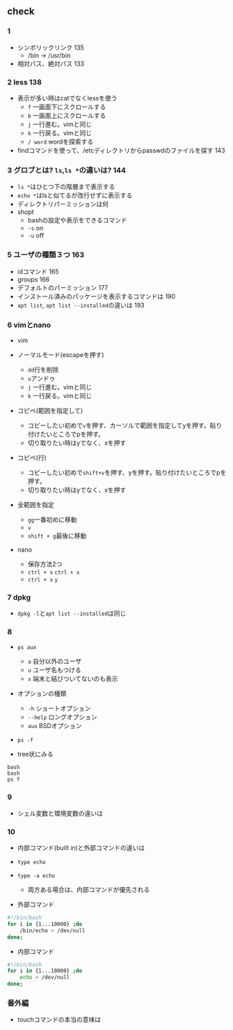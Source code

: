 ## check
### 1
- シンボリックリンク 135
  - /bin -> /usr/bin
- 相対パス、絶対パス 133

### 2 less 138
- 表示が多い時はcatでなくlessを使う
  - `f` 一画面下にスクロールする
  - `b` 一画面上にスクロールする
  - `j` 一行進む。vimと同じ
  - `k` 一行戻る。vimと同じ
  - `/ word` wordを探索する
- findコマンドを使って、/etcディレクトリからpasswdのファイルを探す 143

### 3 グロブとは? `ls`,`ls *`の違いは? 144
- `ls *`はひとつ下の階層まで表示する
- `echo *`はlsと似てるが改行せずに表示する
- ディレクトリパーミッションは何
- shopt
  - bashの設定や表示をできるコマンド
  - `-s` on
  - `-u` off


### 5 ユーザの種類３つ 163
- idコマンド 165
- groups 166
- デフォルトのパーミッション 177
- インストール済みのパッケージを表示するコマンドは 190
- `apt list`, `apt list --installed`の違いは 193


### 6 vimとnano
- vim
- ノーマルモード(escapeを押す)
  - `dd`行を削除
  - `u`アンドゥ  
  - `j` 一行進む。vimと同じ
  - `k` 一行戻る。vimと同じ

- コピペ(範囲を指定して)
  - コピーしたい初めで`v`を押す、カーソルで範囲を指定してyを押す。貼り付けたいところでpを押す。
  - 切り取りたい時はyでなく、xを押す 
- コピペ(行)
  - コピーしたい初めで`shift+v`を押す、yを押す。貼り付けたいところでpを押す。
  - 切り取りたい時はyでなく、xを押す 
- 全範囲を指定
  - `gg`一番初めに移動
  - `v`
  - `shift + g`最後に移動 


- nano
  - 保存方法2つ
  - `ctrl + s` `ctrl + x`
  - `ctrl + x` `y`

### 7 dpkg
- `dpkg -l`と`apt list --installed`は同じ

### 8 
- `ps aux`
  - `a` 自分以外のユーザ 
  - `u` ユーザ名もつける
  - `x` 端末と結びついてないのも表示
- オプションの種類
  - `-h` ショートオプション
  - `--help` ロングオプション
  - `aux` BSDオプション

- `ps -f`
- tree状にみる
```
bash
bash
ps f
```
### 9
- シェル変数と環境変数の違いは


### 10
- 内部コマンド(built in)と外部コマンドの違いは
- `type echo`
- `type -a echo`
  - 両方ある場合は、内部コマンドが優先される 

- 外部コマンド
```sh
#!/bin/bash
for i in {1...10000} ;do 
    /bin/echo > /dev/null
done;
```
- 内部コマンド
```sh
#!/bin/bash
for i in {1...10000} ;do 
    echo > /dev/null
done;
```
### 番外編
- touchコマンドの本当の意味は
